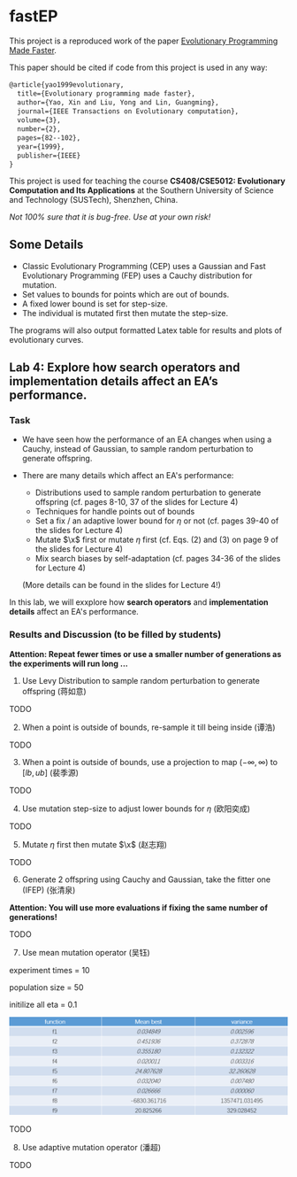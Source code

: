 # fastEP

This project is a reproduced work of the paper [Evolutionary Programming Made Faster](https://ieeexplore.ieee.org/document/771163/). 

This paper should be cited if code from this project is used in any way:

```
@article{yao1999evolutionary,
  title={Evolutionary programming made faster},
  author={Yao, Xin and Liu, Yong and Lin, Guangming},
  journal={IEEE Transactions on Evolutionary computation},
  volume={3},
  number={2},
  pages={82--102},
  year={1999},
  publisher={IEEE}
}
```

This project is used for teaching the course **CS408/CSE5012: Evolutionary Computation and Its Applications** at the Southern University of Science and Technology (SUSTech), Shenzhen, China.

*Not 100% sure that it is bug-free. Use at your own risk!*

## Some Details

- Classic Evolutionary Programming (CEP) uses a Gaussian and Fast Evolutionary Programming (FEP) uses a Cauchy distribution for mutation.
- Set values to bounds for points which are out of bounds.
- A fixed lower bound is set for step-size.
- The individual is mutated first then mutate the step-size.

The programs will also output formatted Latex table for results and plots of evolutionary curves.


## Lab 4: Explore how search operators and implementation details affect an EA’s performance.

### Task
- We have seen how the performance of an EA changes when using a Cauchy, instead of Gaussian, to sample random perturbation to generate offspring.
- There are many details which affect an EA's performance:
  - Distributions used to sample random perturbation to generate offspring (cf. pages 8-10, 37 of the slides for Lecture 4)
  - Techniques for handle points out of bounds
  - Set a fix / an adaptive lower bound for $\eta$ or not (cf. pages 39-40 of the slides for Lecture 4)
  - Mutate $\x$ first or mutate $\eta$ first  (cf. Eqs. (2) and (3) on page 9 of the slides for Lecture 4)
  - Mix search biases by self-adaptation (cf. pages 34-36 of the slides for Lecture 4)
  
  (More details can be found in the slides for Lecture 4!)

In this lab, we will exxplore how **search operators** and **implementation details** affect an EA's performance.

### Results and Discussion (to be filled by students)
**Attention: Repeat fewer times or use a smaller number of generations as the experiments will run long ...**

1. Use Levy Distribution to sample random perturbation to generate offspring (蒋如意)

TODO

2. When a point is outside of bounds, re-sample it till being inside (谭浩)
  
TODO

3. When a point is outside of bounds, use a projection to map $(-\infty,\infty)$ to $[lb,ub]$ (裴季源)
  
TODO
  
4. Use mutation step-size to adjust lower bounds for $\eta$ (欧阳奕成)

TODO

5. Mutate $\eta$ first then mutate $\x$ (赵志翔)

TODO

6. Generate 2 offspring using Cauchy and Gaussian, take the fitter one (IFEP) (张清泉)
 
 **Attention: You will use more evaluations if fixing the same number of generations!**

  TODO
  
7. Use mean mutation operator (吴钰)

experiment times = 10

population size = 50

initilize all eta = 0.1

![](./figures/wuyu.png) 

  TODO
  
8. Use adaptive mutation operator (潘超)
  

  TODO
